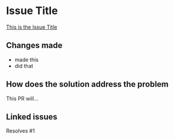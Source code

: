# Issue Title

[This is the Issue Title](https://github.com/username/repository-name/issues/1)

## Changes made

- made this
- did that

## How does the solution address the problem

This PR will...

## Linked issues

Resolves #1